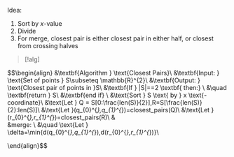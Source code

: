 
Idea: 
1. Sort by $x$-value
2. Divide 
3. For merge, closest pair is either closest pair in either half, or closest from crossing halves

>[!alg]

$$\begin{align}
&\textbf{Algorithm } \text{Closest Pairs}\\
&\textbf{Input: } \text{Set of points } S\subseteq \mathbb{R}^{2}\\
&\textbf{Output: } \text{Closest pair of points in }S\\
&\textbf{If } |S|==2 \textbf{ then:} \\
&\quad \textbf{return } S\\
&\textbf{end if} \\
&\text{Sort } S \text{ by } x \text{-coordinate}\\
&\text{Let } Q = S[0:\frac{len(S)}{2}],R=S[\frac{len(S)}{2}:len(S)]\\
&\text{Let }(q_{0}^{*},q_{1}^{*})=closest\_pairs(Q)\\
&\text{Let }(r_{0}^{*},r_{1}^{*})=closest\_pairs(R)\\
&\
&merge: \\
&\quad \text{Let } \delta=\min\{d(q_{0}^{*},q_{1}^{*}),d(r_{0}^{*},r_{1}^{*})\}\\

\end{align}$$
